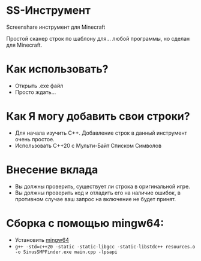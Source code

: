 # SS-Инструмент
Screenshare инструмент для Minecraft

Простой сканер строк по шаблону для... любой программы, но сделан для Minecraft.

# Как использовать?
- Открыть .exe файл
- Просто ждать...

# Как Я могу добавить свои строки?
- Для начала изучить C++. Добавление строк в данный инструмент очень простое.
- Использовать C++20 с Мульти-Байт Списком Символов

# Внесение вклада
- Вы должны проверить, существует ли строка в оригинальной игре.
- Вы должны проверить код и отладить его на наличие ошибок, в противном случае ваш запрос на включение не будет принят.

# Сборка с помощью mingw64:
- Установить [mingw64](https://www.mingw-w64.org/downloads/)
- `g++ -std=c++20 -static -static-libgcc -static-libstdc++ resources.o -o SinusSMPFinder.exe main.cpp -lpsapi`
